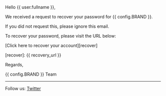 Hello {{ user.fullname }},

We received a request to recover your password for {{ config.BRAND }}.

If you did not request this, please ignore this email.

To recover your password, please visit the URL below:

[Click here to recover your account][recover]

[recover]: {{ recovery_url }}

Regards,

{{ config.BRAND }} Team

***
Follow us: [Twitter](http://twitter.com/micropasts)
